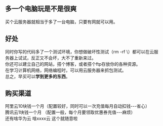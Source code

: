 ## 多一个电脑玩是不是很爽
买个云服务器就相当于多了一台电脑，只要有网就可以用。  
## 好处
同时你写的代码多了一个测试环境，你想做破坏性测试（rm -rf \）都可以在云服务器上试试，反正又不会坏，大不了重新来过。  
你还可以建立自己的网站，搭个博客，或者搭个ftp存放你的各种资源。  
在学习计算机网络，网络编程时，可以用云服务器来抓包测试。  
总之，早买可以**学到更多的东西**。  
## 购买渠道
阿里云10块钱一个月（配置较好，同时可以一次充值每月自动扣钱---省心）  
腾讯云1块钱一个月 （配置一般，每个月要领取优惠券充值---麻烦）  
还有啥华为云 啥xxxx云 这个就随意啦
